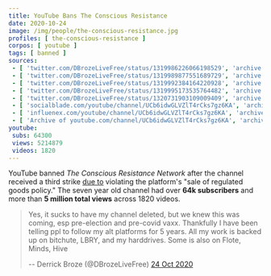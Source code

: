 ```yaml
---
title: YouTube Bans The Conscious Resistance
date: 2020-10-24
image: /img/people/the-conscious-resistance.jpg
profiles: [ the-conscious-resistance ]
corpos: [ youtube ]
tags: [ banned ]
sources:
 - [ 'twitter.com/DBrozeLiveFree/status/1319986226066198529', 'archive.is/fgRRC' ]
 - [ 'twitter.com/DBrozeLiveFree/status/1319989877551689729', 'archive.is/QU6wU' ]
 - [ 'twitter.com/DBrozeLiveFree/status/1319992384164220928', 'archive.is/a2qf8' ]
 - [ 'twitter.com/DBrozeLiveFree/status/1319995173535764482', 'archive.is/AFKFu' ]
 - [ 'twitter.com/DBrozeLiveFree/status/1320731903109009409', 'archive.is/Ow4SR' ]
 - [ 'socialblade.com/youtube/channel/UCb6idwGLVZlT4rCks7gz6KA', 'archive.is/SaR6v' ]
 - [ 'influenex.com/youtube/channel/UCb6idwGLVZlT4rCks7gz6KA', 'archive.is/cATso' ]
 - [ 'Archive of youtube.com/channel/UCb6idwGLVZlT4rCks7gz6KA', 'archive.is/SrPHL/image' ]
youtube:
 subs: 64300
 views: 5214879
 videos: 1820
---
```


YouTube banned _The Conscious Resistance Network_ after the
channel received a third strike [due to](notice.png) violating the platform's
"sale of regulated goods policy." The seven year old channel had over **64k
subscribers** and more than **5 million total views** across 1820 videos.

> Yes, it sucks to have my channel deleted, but we knew this was coming, esp
> pre-election and pre-covid vaxx. Thankfully I have been telling ppl to follow
> my alt platforms for 5 years. All my work is backed up on bitchute, LBRY, and
> my harddrives. Some is also on Flote, Minds, Hive
>
> -- Derrick Broze (@DBrozeLiveFree) [24 Oct 2020](https://archive.is/a2qf8)

